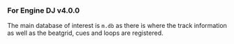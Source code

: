 ### For Engine DJ v4.0.0

The main database of interest is `m.db` as there is where the track information as well as the beatgrid, cues and loops are registered.